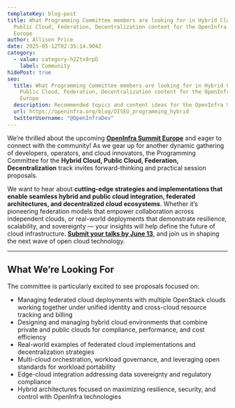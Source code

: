 ```yaml
---
templateKey: blog-post
title: What Programming Committee members are looking for in Hybrid Cloud,
  Public Cloud, Federation, Decentralization content for the OpenInfra Summit
  Europe
author: Allison Price
date: 2025-05-12T02:35:14.904Z
category:
  - value: category-h2Ztx9rpD
    label: Community
hidePost: true
seo:
  title: What Programming Committee members are looking for in Hybrid Cloud,
    Public Cloud, Federation, Decentralization content for the OpenInfra Summit
    Europe
  description: Recommended topics and content ideas for the OpenInfra Summit Europe
  url: https://openinfra.org/blog/OISEU_programming_hybrid
  twitterUsername: "@OpenInfraDev"
---
```

We’re thrilled about the upcoming **[OpenInfra Summit Europe](https://summit2025.openinfra.org/)** and eager to connect with the community! As we gear up for another dynamic gathering of developers, operators, and cloud innovators, the Programming Committee for the **Hybrid Cloud, Public Cloud, Federation, Decentralization** track invites forward-thinking and practical session proposals.

We want to hear about **cutting-edge strategies and implementations that enable seamless hybrid and public cloud integration, federated architectures, and decentralized cloud ecosystems**. Whether it’s pioneering federation models that empower collaboration across independent clouds, or real-world deployments that demonstrate resilience, scalability, and sovereignty — your insights will help define the future of cloud infrastructure. **[Submit your talks by June 13](https://summit2025.openinfra.org/cfp/)**, and join us in shaping the next wave of open cloud technology.

- - -

## What We’re Looking For

The committee is particularly excited to see proposals focused on:

* Managing federated cloud deployments with multiple OpenStack clouds working together under unified identity and cross-cloud resource tracking and billing  
* Designing and managing hybrid cloud environments that combine private and public clouds for compliance, performance, and cost efficiency  
* Real-world examples of federated cloud implementations and decentralization strategies  
* Multi-cloud orchestration, workload governance, and leveraging open standards for workload portability  
* Edge-cloud integration addressing data sovereignty and regulatory compliance  
* Hybrid architectures focused on maximizing resilience, security, and control with OpenInfra technologies